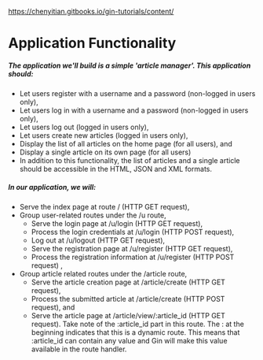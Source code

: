 https://chenyitian.gitbooks.io/gin-tutorials/content/


# Application Functionality

##### The application we'll build is a simple 'article manager'. This application should:
* Let users register with a username and a password (non-logged in users only),
* Let users log in with a username and a password (non-logged in users only),
* Let users log out (logged in users only),
* Let users create new articles (logged in users only),
* Display the list of all articles on the home page (for all users), and
* Display a single article on its own page (for all users)
* In addition to this functionality, the list of articles and a single article should be accessible in the HTML, JSON and XML formats.

##### In our application, we will:
* Serve the index page at route / (HTTP GET request),
* Group user-related routes under the /u route,
  - Serve the login page at /u/login (HTTP GET request),
  - Process the login credentials at /u/login (HTTP POST request),
  - Log out at /u/logout (HTTP GET request),
  - Serve the registration page at /u/register (HTTP GET request),
  - Process the registration information at /u/register (HTTP POST request) ,
* Group article related routes under the /article route,
  - Serve the article creation page at /article/create (HTTP GET request),
  - Process the submitted article at /article/create (HTTP POST request), and
  - Serve the article page at /article/view/:article_id (HTTP GET request). Take note of the :article_id part in this route. The : at the beginning indicates that this is a dynamic route. This means that :article_id can contain any value and Gin will make this value available in the route handler.

